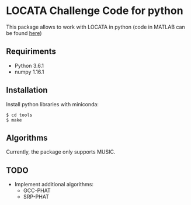 # LOCATA Challenge Code for python

This package allows to work with LOCATA in python (code in MATLAB can be found [here](https://github.com/cevers/sap_locata_io))


## Requiriments

- Python 3.6.1
- numpy 1.16.1


## Installation

Install python libraries with miniconda:

```
$ cd tools
$ make
```


## Algorithms

Currently, the package only supports MUSIC.


## TODO

- Implement additional algorithms:
  - GCC-PHAT
  - SRP-PHAT
